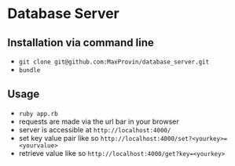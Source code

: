 # Database Server

## Installation via command line
- `git clone git@github.com:MaxProvin/database_server.git`
- `bundle`

## Usage
- `ruby app.rb`
- requests are made via the url bar in your browser
- server is accessible at `http://localhost:4000/`
- set key value pair like so `http://localhost:4000/set?<yourkey>=<yourvalue>`
- retrieve value like so `http://localhost:4000/get?key=<yourkey>`